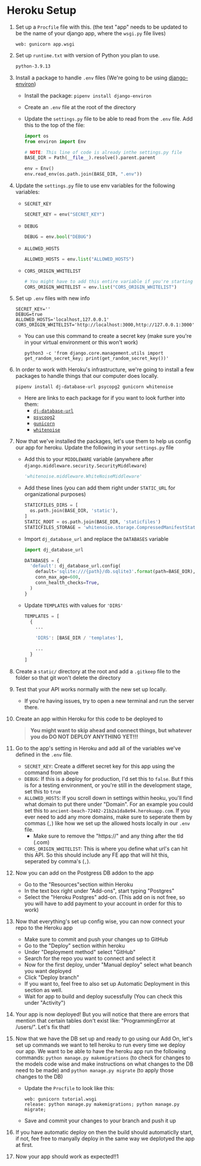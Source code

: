 # Heroku Setup

1. Set up a `Procfile` file with this. (the text "app" needs to be updated to be the name of your django app, where the `wsgi.py` file lives)

    ```Procfile
    web: gunicorn app.wsgi
    ```

1. Set up `runtime.txt` with version of Python you plan to use.

    ```txt
    python-3.9.13
    ```

1. Install a package to handle `.env` files (We're going to be using [django-environ](https://pypi.org/project/django-environ/))

    - Install the package: `pipenv install django-environ`
    - Create an `.env` file at the root of the directory
    - Update the `settings.py` file to be able to read from the `.env` file. Add this to the top of the file:

        ```python
        import os
        from environ import Env

        # NOTE: This line of code is already inthe settings.py file
        BASE_DIR = Path(__file__).resolve().parent.parent

        env = Env()
        env.read_env(os.path.join(BASE_DIR, ".env"))
        ```

1. Update the `settings.py` file to use env variables for the following variables:
    - `SECRET_KEY`

        ```python
        SECRET_KEY = env("SECRET_KEY")
        ```

    - `DEBUG`

        ```python
        DEBUG = env.bool("DEBUG")
        ```

    - `ALLOWED_HOSTS`

        ```python
        ALLOWED_HOSTS = env.list("ALLOWED_HOSTS")
        ```

    - `CORS_ORIGIN_WHITELIST`

        ```python
        # You might have to add this entire variable if you're starting from scratch
        CORS_ORIGIN_WHITELIST = env.list("CORS_ORIGIN_WHITELIST")
        ```

1. Set up `.env` files with new info

    ```env
    SECRET_KEY=''
    DEBUG=true
    ALLOWED_HOSTS='localhost,127.0.0.1'
    CORS_ORIGIN_WHITELIST='http://localhost:3000,http://127.0.0.1:3000'
    ```

    - You can use this command to create a secret key (make sure you're in your virtual environment or this won't work)

        ```terminal
        python3 -c 'from django.core.management.utils import get_random_secret_key; print(get_random_secret_key())'
        ```

1. In order to work with Heroku's infrastructure, we're going to install a few packages to handle things that our computer does locally.

    ```terminal
    pipenv install dj-database-url psycopg2 gunicorn whitenoise
    ```

    - Here are links to each package for if you want to look further into them:
        - [`dj-database-url`](https://pypi.org/project/dj-database-url/)
        - [`psycopg2`](https://pypi.org/project/psycopg/)
        - [`gunicorn`](https://pypi.org/project/gunicorn/)
        - [`whitenoise`](https://pypi.org/project/whitenoise/)
        <!-- - [`pillow`](https://pypi.org/project/pillow/) -->
1. Now that we've installed the packages, let's use them to help us config our app for heroku. Update the following in your `settings.py` file
    - Add this to your `MIDDLEWARE` variable (anywhere after `django.middleware.security.SecurityMiddleware`)

        ```python
        'whitenoise.middleware.WhiteNoiseMiddleware'
        ```

    - Add these lines (you can add them right under `STATIC_URL` for organizational purposes)

        ```python
        STATICFILES_DIRS = [
          os.path.join(BASE_DIR, 'static'),
        ]
        STATIC_ROOT = os.path.join(BASE_DIR, 'staticfiles')
        STATICFILES_STORAGE = 'whitenoise.storage.CompressedManifestStaticFilesStorage'
        ```

    - Import `dj_database_url` and replace the `DATABASES` variable

        ```python
        import dj_database_url

        DATABASES = {
          'default': dj_database_url.config(
            default='sqlite:///{path}/db.sqlite3'.format(path=BASE_DIR),
            conn_max_age=600,
            conn_health_checks=True,
          )
        }
        ```

    - Update `TEMPLATES` with values for `'DIRS'`

        ```python
        TEMPLATES = [
          {
            ...

            'DIRS': [BASE_DIR / 'templates'],

            ...
          }
        ]
        ```

1. Create a `static/` directory at the root and add a `.gitkeep` file to the folder so that git won't delete the directory
1. Test that your API works normally with the new set up locally.
    - If you're having issues, try to open a new terminal and run the server there.
1. Create an app within Heroku for this code to be deployed to

    > **You might want to skip ahead and connect things, but whatever you do DO NOT DEPLOY ANYTHING YET!!!**

1. Go to the app's setting in Heroku and add all of the variables we've defined in the `.env` file.

    - `SECRET_KEY`: Create a differet secret key for this app using the command from above
    - `DEBUG`: If this is a deploy for production, I'd set this to `false`. But f this is for a testing environment, or you're still in the development stage, set this to `true`
    - `ALLOWED_HOSTS`: If you scroll down in settings within heoku, you'll find what domain to put there under "Domain". For an example you could set this to `ancient-beach-72402-21b2a1da8e94.herokuapp.com`. If you ever need to add any more domains, make sure to seperate them by commas (`,`) like how we set up the allowed hosts locally in our `.env` file.
        - Make sure to remove the "https://" and any thing after the tld (.com)
    - `CORS_ORIGIN_WHITELIST`: This is where you define what url's can hit this API. So this should include any FE app that will hit this, seperated by comma's (`,`).

1. Now you can add on the Postgress DB addon to the app

    - Go to the "Resources"section within Heroku
    - In the text box right under "Add-ons", start typing "Postgres"
    - Select the "Heroku Postgres" add-on. (This add on is not free, so you will have to add payment to your account in order for this to work)

1. Now that everything's set up config wise, you can now connect your repo to the Heroku app

    - Make sure to commit and push your changes up to GitHub
    - Go to the "Deploy" section within heroku
    - Under "Deployment method" select "GitHub"
    - Search for the repo you want to connect and select it
    - Now for the first deploy, under "Manual deploy" select what beanch you want deployed
    - Click "Deploy branch"
    - If you want to, feel free to also set up Automatic Deployment in this section as well.
    - Wait for app to build and deploy sucessfully (You can check this under "Activity")

1. Your app is now deployed! But you will notice that there are errors that mention that certain tables don't exist like: "ProgrammingError at /users/". Let's fix that!
1. Now that we have the DB set up and ready to go using our Add On, let's set up commands we want to tell heroku to run every time we deploy our app. We want to be able to have the heroku app run the following commands: `python manage.py makemigrations` (to check for changes to the models code wise and make instructions on what changes to the DB need to be made) and `python manage.py migrate` (to apply those changes to the DB)
    - Update the `Procfile` to look like this:

        ```Procfile
        web: gunicorn tutorial.wsgi
        release: python manage.py makemigrations; python manage.py migrate;
        ```

    - Save and commit your changes to your branch and push it up

1. If you have automatic deploy on then the build should automaticlly start, if not, fee free to manyally deploy in the same way we deplotyed the app at first.
1. Now your app should work as expected!!1
